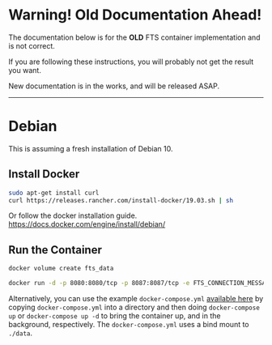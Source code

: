 # Warning! Old Documentation Ahead!

The documentation below is for the **OLD** FTS container implementation and is not correct.

If you are following these instructions, you will probably not get the result you want.

New documentation is in the works, and will be released ASAP.

---

# Debian
This is assuming a fresh installation of Debian 10.
## Install Docker
```bash
sudo apt-get install curl
curl https://releases.rancher.com/install-docker/19.03.sh | sh
```
Or follow the docker installation guide.
https://docs.docker.com/engine/install/debian/

## Run the Container
```bash
docker volume create fts_data

docker run -d -p 8080:8080/tcp -p 8087:8087/tcp -e FTS_CONNECTION_MESSAGE="Server Connection Message" -e FTS_SAVE_COT_TO_DB="True" -v fts_data:/host/system/folder --name fts --restart unless-stopped freetakteam/freetakserver:1.1.2
```

Alternatively, you can use the example `docker-compose.yml` [available here](https://github.com/FreeTAKTeam/FreeTAKServer-Docker/blob/main/docker-compose.yml) by copying `docker-compose.yml` into a directory and then doing `docker-compose up` or `docker-compose up -d` to bring the container up, and in the background, respectively. The `docker-compose.yml` uses a bind mount to `./data`.